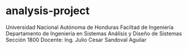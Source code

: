 # analysis-project
Universidad Nacional Autónoma de Honduras
Faciltad de Ingeniería
Departamento de Ingeniería en Sistemas
Análisis y Diseño de Sistemas 
Sección 1800
Docente: Ing. Julio Cesar Sandoval Aguilar
